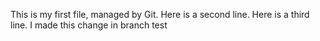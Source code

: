 This is my first file, managed by Git.
Here is a second line.
Here is a third line.
I made this change in branch test
